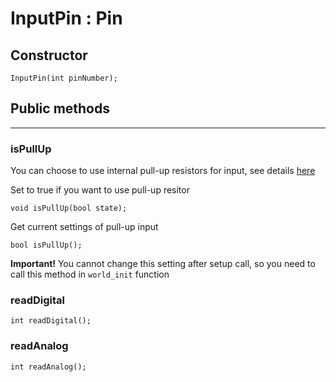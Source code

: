 # InputPin : Pin

## Constructor

    InputPin(int pinNumber);

## Public methods
---

### isPullUp

You can choose to use internal pull-up resistors for input, 
see details [here](http://arduino.cc/en/Tutorial/InputPullupSerial)

Set to true if you want to use pull-up resitor

    void isPullUp(bool state);

Get current settings of pull-up input

    bool isPullUp();
    
**Important!** You cannot change this setting after setup call, so you need to call this method in `world_init` function

### readDigital

    int readDigital();
    
### readAnalog

    int readAnalog();
